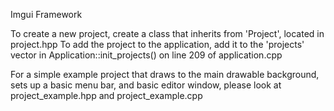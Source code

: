 Imgui Framework

To create a new project, create a class that inherits from 'Project', located in project.hpp
To add the project to the application, add it to the 'projects' vector in Application::init_projects() on line 209 of application.cpp

For a simple example project that draws to the main drawable background, sets up a basic menu bar, and basic editor window, please look at project_example.hpp and project_example.cpp
